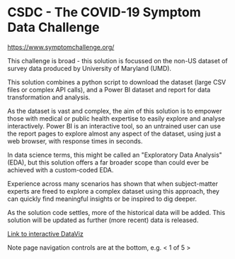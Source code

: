 # CSDC - The COVID-19 Symptom Data Challenge

https://www.symptomchallenge.org/

This challenge is broad - this solution is focussed on the non-US dataset of survey data produced by University of Maryland (UMD). 

This solution combines a python script to download the dataset (large CSV files or complex API calls), and a Power BI dataset and report for data transformation and analysis.

As the dataset is vast and complex, the aim of this solution is to empower those with medical or public health expertise to easily explore and analyse interactively. Power BI is an interactive tool, so an untrained user can use the report pages to explore almost any aspect of the dataset, using just a web browser, with response times in seconds. 

In data science terms, this might be called an "Exploratory Data Analysis" (EDA), but this solution offers a far broader scope than could ever be achieved with a custom-coded EDA. 

Experience across many scenarios has shown that when subject-matter experts are freed to explore a complex dataset using this approach, they can quickly find meaningful insights or be inspired to dig deeper.

As the solution code settles, more of the historical data will be added. This solution will be updated as further (more recent) data is released.

[Link to interactive DataViz](https://app.powerbi.com/view?r=eyJrIjoiZGYxZTAyZTktOGE2Yi00Mjc5LWIzMGMtNzRkMDU1ZTY1NTNhIiwidCI6ImRjMWYwNGY1LWMxZTUtNDQyOS1hODEyLTU3OTNiZTQ1YmY5ZCIsImMiOjEwfQ%3D%3D)

Note page navigation controls are at the bottom, e.g. < 1 of 5 >
